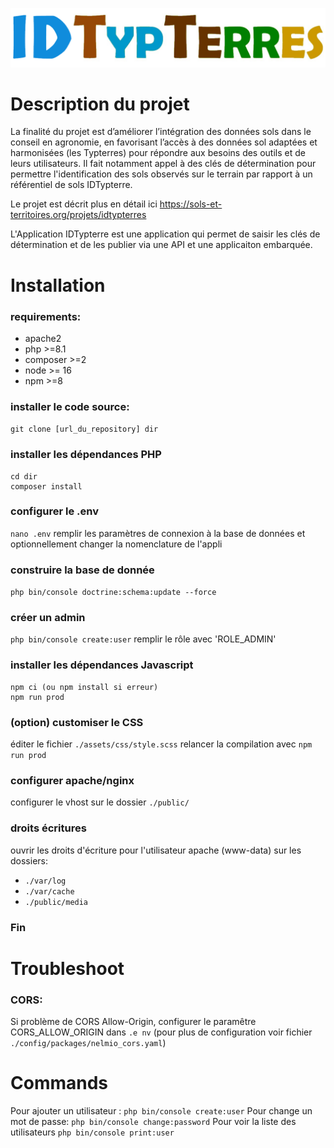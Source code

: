 ![logo IDTypterre](public/images/IDTypTerres.png?raw=true "Logo")

# Description du projet

La finalité du projet est d’améliorer l’intégration des données sols dans le conseil en agronomie, en favorisant l’accès à des données sol adaptées et harmonisées (les Typterres) pour répondre aux besoins des outils et de leurs utilisateurs. Il fait notamment appel à des clés de détermination pour permettre l'identification des sols observés sur le terrain par rapport à un référentiel de sols IDTypterre.

Le projet est décrit plus en détail ici https://sols-et-territoires.org/projets/idtypterres

L'Application IDTypterre est une application qui permet de saisir les clés de détermination et de les publier via une API et une applicaiton embarquée.

# Installation
### requirements:
- apache2
- php >=8.1
- composer >=2
- node >= 16
- npm >=8

 ### installer le code source:
`git clone [url_du_repository] dir`

### installer les dépendances PHP
```
cd dir
composer install
```

### configurer le .env
`nano .env`
remplir les paramètres de connexion à la base de données
et optionnellement changer la nomenclature de l'appli

### construire la base de donnée
`php bin/console doctrine:schema:update --force`

### créer un admin
`php bin/console create:user`
remplir le rôle avec 'ROLE_ADMIN'

### installer les dépendances Javascript
```
npm ci (ou npm install si erreur)
npm run prod
```

### (option) customiser le CSS
éditer le fichier `./assets/css/style.scss`
relancer la compilation avec `npm run prod`

### configurer apache/nginx
configurer le vhost sur le dossier `./public/`

### droits écritures
ouvrir les droits d'écriture pour l'utilisateur apache (www-data) sur les dossiers:
- `./var/log`
- `./var/cache`
- `./public/media`


### Fin

# Troubleshoot
### CORS:
Si problème de CORS Allow-Origin, configurer le paramêtre CORS_ALLOW_ORIGIN dans `.e
nv`
(pour plus de configuration voir fichier `./config/packages/nelmio_cors.yaml`)

# Commands
Pour ajouter un utilisateur :
`php bin/console create:user`
Pour change un mot de passe:
`php bin/console change:password`
Pour voir la liste des utilisateurs
`php bin/console print:user`


```
